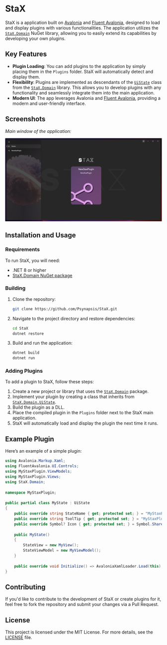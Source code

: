 
# StaX

StaX is a application built on [Avalonia](https://github.com/AvaloniaUI) and [Fluent Avalonia](https://github.com/amwx/FluentAvalonia), designed to load and display plugins with various functionalities. The application utilizes the [`StaX.Domain`](https://github.com/Psynapsis/StaX.Domain) NuGet library, allowing you to easily extend its capabilities by developing your own plugins.

## Key Features

- **Plugin Loading**: You can add plugins to the application by simply placing them in the `Plugins` folder. StaX will automatically detect and display them.
- **Flexibility**: Plugins are implemented as descendants of the [`UiState`](https://github.com/Psynapsis/StaX.Domain/blob/main/Source/StaX.Domain/UiState.cs) class from the [`StaX.Domain`](https://www.nuget.org/packages/StaX.Domain) library. This allows you to develop plugins with any functionality and seamlessly integrate them into the main application.
- **Modern UI**: The app leverages Avalonia and [Fluent Avalonia](https://github.com/amwx/FluentAvalonia), providing a modern and user-friendly interface.

## Screenshots

_Main window of the application:_

![Main Window](./Assets/MainWindow.png)

## Installation and Usage

### Requirements
To run StaX, you will need:
- .NET 8 or higher
- [StaX.Domain NuGet package](https://www.nuget.org/packages/StaX.Domain)

### Building

1. Clone the repository:
    ```bash
    git clone https://github.com/Psynapsis/StaX.git
    ```

2. Navigate to the project directory and restore dependencies:
    ```bash
    cd StaX
    dotnet restore
    ```

3. Build and run the application:
    ```bash
    dotnet build
    dotnet run
    ```

### Adding Plugins

To add a plugin to StaX, follow these steps:

1. Create a new project or library that uses the [`StaX.Domain`](https://github.com/Psynapsis/StaX.Domain) package.
2. Implement your plugin by creating a class that inherits from [`StaX.Domain.UiState`](https://github.com/Psynapsis/StaX.Domain/blob/main/Source/StaX.Domain/UiState.cs).
3. Build the plugin as a DLL.
4. Place the compiled plugin in the `Plugins` folder next to the StaX main application.
5. StaX will automatically load and display the plugin the next time it runs.

## Example Plugin

Here’s an example of a simple plugin:

```csharp
using Avalonia.Markup.Xaml;
using FluentAvalonia.UI.Controls;
using MyStaxPlugin.ViewModels;
using MyStaxPlugin.Views;
using StaX.Domain;

namespace MyStaxPlugin;

public partial class MyState : UiState
{
    public override string StateName { get; protected set; } = "MyStaxPlugin";
    public override string ToolTip { get; protected set; } = "MyStaxPlugin";
    public override Symbol? Icon { get; protected set; } = Symbol.ShareAndroid;

    public MyState()
    {
        StateView = new MyView();
        StateViewModel = new MyViewModel();
    }

    public override void Initialize() => AvaloniaXamlLoader.Load(this);
}
```

## Contributing

If you'd like to contribute to the development of StaX or create plugins for it, feel free to fork the repository and submit your changes via a Pull Request.

## License

This project is licensed under the MIT License. For more details, see the [LICENSE](./LICENSE) file.
